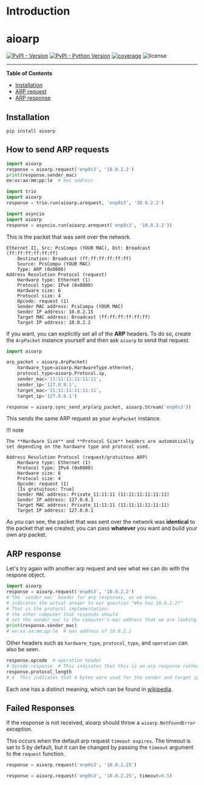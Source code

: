# Introduction

# aioarp

[![PyPI - Version](https://img.shields.io/pypi/v/aioarp.svg)](https://pypi.org/project/aioarp)
[![PyPI - Python Version](https://img.shields.io/pypi/pyversions/aioarp.svg)](https://pypi.org/project/aioarp)
[![coverage](https://img.shields.io/codecov/c/github/karosis88/aioarp/master)](https://app.codecov.io/gh/karosis88/aioarp)
![license](https://img.shields.io/github/license/karosis88/aioarp)

-----

**Table of Contents**

- [Installation](#installation)
- [ARP request](#how-to-send-arp-requests)
- [ARP response](#arp-response)

## Installation

```console
pip install aioarp
```

## How to send ARP requests

```py title="Sync" linenums="1" 
import aioarp
response = aioarp.request('enp0s3', '10.0.2.2')
print(response.sender_mac)
ee:xx:aa:mm:pp:le  # mac address
```

```py title="trio" linenums="1"
import trio
import aioarp
response = trio.run(aioarp.arequest, 'enp0s3', '10.0.2.2')
```

```py title="asyncio" linenums="1"
import asyncio
import aioarp
response = asyncio.run(aioarp.arequest('enp0s3', '10.0.2.2'))
```

This is the packet that was sent over the network.
```
Ethernet II, Src: PcsCompu (YOUR MAC), Dst: Broadcast (ff:ff:ff:ff:ff:ff)
    Destination: Broadcast (ff:ff:ff:ff:ff:ff)
    Source: PcsCompu (YOUR MAC)
    Type: ARP (0x0806)
Address Resolution Protocol (request)
    Hardware type: Ethernet (1)
    Protocol type: IPv4 (0x0800)
    Hardware size: 6
    Protocol size: 4
    Opcode: request (1)
    Sender MAC address: PcsCompu (YOUR MAC)
    Sender IP address: 10.0.2.15
    Target MAC address: Broadcast (ff:ff:ff:ff:ff:ff)
    Target IP address: 10.0.2.2
```

If you want, you can explicitly set all of the **ARP** headers. To do so, create the `ArpPacket` instance yourself and then ask `aioarp` to send that request.

```py title="Sending ARP packet directly" linenums="1"
import aioarp

arp_packet = aioarp.ArpPacket(
    hardware_type=aioarp.HardwareType.ethernet,
    protocol_type=aioarp.Protocol.ip,
    sender_mac='11:11:11:11:11:11',
    sender_ip='127.0.0.1',
    target_mac='11:11:11:11:11:11',
    target_ip='127.0.0.1')

response = aioarp.sync_send_arp(arp_packet, aioarp.Stream('enp0s3'))
```

This sends the same ARP request as your `ArpPacket` instance.

!!! note

    The **Hardware Size** and **Protocol Size** headers are automatically set depending on the hardware type and protocol used.

```
Address Resolution Protocol (request/gratuitous ARP)
    Hardware type: Ethernet (1)
    Protocol type: IPv4 (0x0800)
    Hardware size: 6
    Protocol size: 4
    Opcode: request (1)
    [Is gratuitous: True]
    Sender MAC address: Private_11:11:11 (11:11:11:11:11:11)
    Sender IP address: 127.0.0.1
    Target MAC address: Private_11:11:11 (11:11:11:11:11:11)
    Target IP address: 127.0.0.1
```

As you can see, the packet that was sent over the network was **identical** to
the packet that we created; you can pass **whatever** you want and build your own arp packet.

## ARP response

Let's try again with another arp request and see what we can do with the respone object.

```py linenums="1"
import aioarp
response = aioarp.request('enp0s3', '10.0.2.2')
# The `sender_mac` header for arp responses, as we know, 
# indicates the actual answer to our question "Who has 10.0.2.2?" 
# That is the protocol implementation; 
# the other computer that responds should 
# set the sender_mac to the computer's mac address that we are looking for.
print(response.sender_mac)
# ee:xx:aa:mm:pp:le  # mac address of 10.0.2.2
```

Other headers such as `hardware_type`, `protocol_type`, and `operation` can also be seen. 

```py linenums="1"
response.opcode  # operation header
# Opcode.response  # This indicates that this is an arp response rather than a request.
response.protocol_length
# 4  This indicates that 4 bytes were used for the sender and target ips because we used ipv4, which is actually 4 bytes.
```
Each one has a distinct meaning, which can be found in [wikipedia](https://en.wikipedia.org/wiki/Address_Resolution_Protocol).

## Failed Responses

If the response is not received, aioarp should throw a `aioarp.NotFoundError` exception. 

This occurs when the default arp request `timeout expires`. The timeout is set to 5 by default, but it can be changed by passing the `timeout` argument to the `request` function.

```py title="Without timeout" linenums="1"
response = aioarp.request('enp0s3', '10.0.2.25')
```

```py title="With timeout" linenums="1"
response = aioarp.request('enp0s3', '10.0.2.25', timeout=0.5)
```
